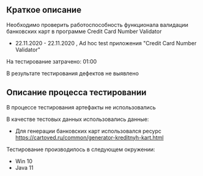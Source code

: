 ## Краткое описание
Необходимо проверить работоспособность функционала валидации банковских карт в программе Credit Card Number Validator

* 22.11.2020 - 22.11.2020 , Ad hoc test приложения "Credit Card Number Validator"

На тестирование затрачено: 01:00 

В результате тестирования дефектов не выявлено

## Описание процесса тестировании

В процессе тестирования артефакты не использовались

В качестве тестовых данных использовались данные:
* Для генерации банковских карт использовался ресурс https://cartoved.ru/common/generator-kreditnyh-kart.html

Тестирование производилось в следующем окружении:
* Win 10
* Java 11
